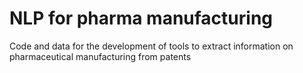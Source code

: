 # NLP for pharma manufacturing
Code and data for the development of tools to extract information on pharmaceutical manufacturing from patents
